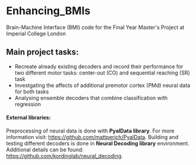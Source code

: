 # Enhancing_BMIs

Brain-Machine Interface (BMI) code for the Final Year Master's Project at Imperial College London

## Main project tasks:
- Recreate already existing decoders and record their performance for two different motor tasks: center-out (CO) and sequential reaching (SR) task
- Investgating the affects of additional premotor cortex (PMd) neural data for both tasks
- Analysing ensemble decoders that combine classification with regression


#### External libraries:
Preprocessing of neural data is done with **PyalData library**. For more information visit: https://github.com/mattperich/PyalData.
Building and testing different decoders is done in **Neural Decoding library** environment. Additional details can be found: https://github.com/kordinglab/neural_decoding.
